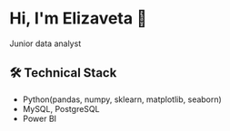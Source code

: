 # Hi, I'm Elizaveta 👋
Junior data analyst
<!---
Elisavile/Elisavile is a ✨ special ✨ repository because its `README.md` (this file) appears on your GitHub profile.
You can click the Preview link to take a look at your changes.
--->
## 🛠 Technical Stack
*   Python(pandas, numpy, sklearn, matplotlib, seaborn)
*   MySQL, PostgreSQL
*   Power BI 

